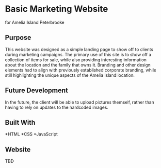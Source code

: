 # Basic Marketing Website
for Amelia Island Peterbrooke

## Purpose
This website was designed as a simple landing page to show off to clients during marketing campaigns.
The primary use of this site is to show off a collection of items for sale, while also providing interesting information about the location and the family that owns it.
Branding and other design elements had to align with previously established corporate branding, while still highlighting the unique aspects of the Amelia Island location.

## Future Development
In the future, the client will be able to upload pictures themself, rather than having to rely on updates to the hardcoded images.

## Built With
*HTML
*CSS
*JavaScript

## Website
TBD